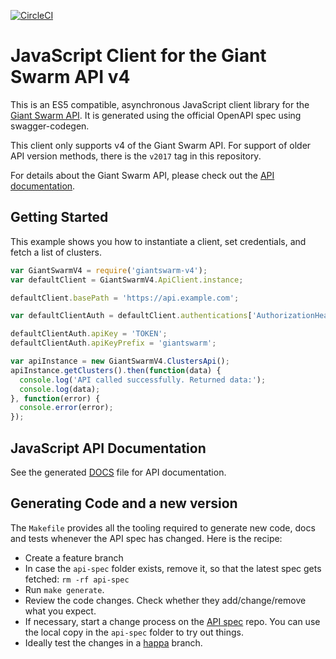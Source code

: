 [![CircleCI](https://circleci.com/gh/giantswarm/giantswarm-js-client.svg?style=svg)](https://circleci.com/gh/giantswarm/giantswarm-js-client)

# JavaScript Client for the Giant Swarm API v4

This is an ES5 compatible, asynchronous JavaScript client library for the [Giant
Swarm API](https://docs.giantswarm.io/api/). It is generated using the official
OpenAPI spec using swagger-codegen.

This client only supports v4 of the Giant Swarm API. For support of older API
version methods, there is the `v2017` tag in this repository.

For details about the Giant Swarm API, please check out the
[API documentation](https://docs.giantswarm.io/api/).

## Getting Started

This example shows you how to instantiate a client, set credentials, and fetch
a list of clusters.

```javascript
var GiantSwarmV4 = require('giantswarm-v4');
var defaultClient = GiantSwarmV4.ApiClient.instance;

defaultClient.basePath = 'https://api.example.com';

var defaultClientAuth = defaultClient.authentications['AuthorizationHeaderToken'];

defaultClientAuth.apiKey = 'TOKEN';
defaultClientAuth.apiKeyPrefix = 'giantswarm';

var apiInstance = new GiantSwarmV4.ClustersApi();
apiInstance.getClusters().then(function(data) {
  console.log('API called successfully. Returned data:');
  console.log(data);
}, function(error) {
  console.error(error);
});
```

## JavaScript API Documentation

See the generated [DOCS](DOCS.md) file for API documentation.

## Generating Code and a new version

The `Makefile` provides all the tooling required to generate new code, docs
and tests whenever the API spec has changed. Here is the recipe:

- Create a feature branch
- In case the `api-spec` folder exists, remove it, so that the latest spec gets
   fetched: `rm -rf api-spec`
- Run `make generate`.
- Review the code changes. Check whether they add/change/remove what you expect.
- If necessary, start a change process on the [API spec](https://github.com/giantswarm/api-spec/) repo. You can use the local copy in the `api-spec` folder to try out things.
- Ideally test the changes in a [happa](https://github.com/giantswarm/happa/) branch.
